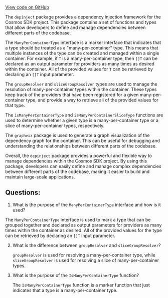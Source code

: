 [View code on GitHub](https://github.com/cosmos/cosmos-sdk/blob/main/depinject/group.go)

The `depinject` package provides a dependency injection framework for the Cosmos SDK project. This package contains a set of functions and types that allow developers to define and manage dependencies between different parts of the codebase.

The `ManyPerContainerType` interface is a marker interface that indicates that a type should be treated as a "many-per-container" type. This means that multiple instances of the type can be created and managed within a single container. For example, if `T` is a many-per-container type, then `[]T` can be declared as an output parameter for providers as many times as desired within the container. All of the provided values for `T` can be retrieved by declaring an `[]T` input parameter.

The `groupResolver` and `sliceGroupResolver` types are used to manage the resolution of many-per-container types within the container. These types keep track of the providers that have been registered for a given many-per-container type, and provide a way to retrieve all of the provided values for that type.

The `isManyPerContainerType` and `isManyPerContainerSliceType` functions are used to determine whether a given type is a many-per-container type or a slice of many-per-container types, respectively.

The `graphviz` package is used to generate a graph visualization of the dependency graph for the container. This can be useful for debugging and understanding the relationships between different parts of the codebase.

Overall, the `depinject` package provides a powerful and flexible way to manage dependencies within the Cosmos SDK project. By using this package, developers can easily define and manage complex dependencies between different parts of the codebase, making it easier to build and maintain large-scale applications.
## Questions: 
 1. What is the purpose of the `ManyPerContainerType` interface and how is it used?
   
   The `ManyPerContainerType` interface is used to mark a type that can be grouped together and declared as output parameters for providers as many times within the container as desired. All of the provided values for the type can be retrieved by declaring an `[]T` input parameter.

2. What is the difference between `groupResolver` and `sliceGroupResolver`?
   
   `groupResolver` is used for resolving a many-per-container type, while `sliceGroupResolver` is used for resolving a slice of many-per-container types.

3. What is the purpose of the `IsManyPerContainerType` function?
   
   The `IsManyPerContainerType` function is a marker function that just indicates that a type is a many-per-container type.